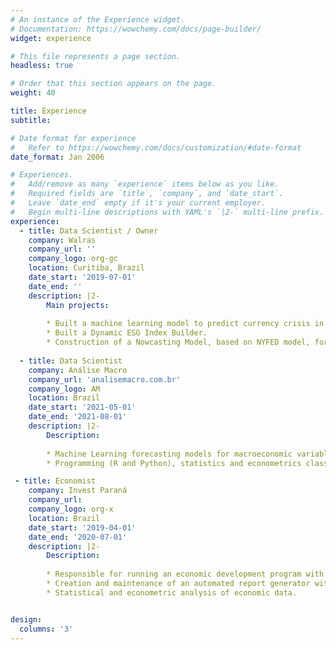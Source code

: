 ```yaml
---
# An instance of the Experience widget.
# Documentation: https://wowchemy.com/docs/page-builder/
widget: experience

# This file represents a page section.
headless: true

# Order that this section appears on the page.
weight: 40

title: Experience
subtitle:

# Date format for experience
#   Refer to https://wowchemy.com/docs/customization/#date-format
date_format: Jan 2006

# Experiences.
#   Add/remove as many `experience` items below as you like.
#   Required fields are `title`, `company`, and `date_start`.
#   Leave `date_end` empty if it's your current employer.
#   Begin multi-line descriptions with YAML's `|2-` multi-line prefix.
experience:
  - title: Data Scientist / Owner
    company: Walras
    company_url: ''
    company_logo: org-gc
    location: Curitiba, Brazil
    date_start: '2019-07-01'
    date_end: ''
    description: |2-
        Main projects:
        
        * Built a machine learning model to predict currency crisis in developing countries.
        * Built a Dynamic ESG Index Builder.
        * Construction of a Nowcasting Model, based on NYFED model, for brazilian GDP (in beta version).
        
  - title: Data Scientist
    company: Análise Macro
    company_url: 'analisemacro.com.br'
    company_logo: AM
    location: Brazil
    date_start: '2021-05-01'
    date_end: '2021-08-01'
    description: |2-
        Description: 
        
        * Machine Learning forecasting models for macroeconomic variables
        * Programming (R and Python), statistics and econometrics classes.

 - title: Economist
    company: Invest Paraná
    company_url: 
    company_logo: org-x
    location: Brazil
    date_start: '2019-04-01'
    date_end: '2020-07-01'
    description: |2-
        Description: 
        
        * Responsible for running an economic development program with several municipalities in the state of Paraná (PMAI).
        * Creation and maintenance of an automated report generator with economic and demographic statistics of the municipalities.
        * Statistical and econometric analysis of economic data.


design:
  columns: '3'
---
```

